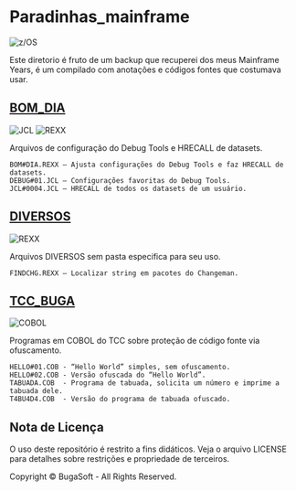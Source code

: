 # Paradinhas_mainframe
![z/OS](https://img.shields.io/badge/z--OS-Mainframe-green?style=for-the-badge)

Este diretorio é fruto de um backup que recuperei dos meus Mainframe Years, é um compilado com anotações e códigos fontes que costumava usar.

## [BOM_DIA](https://github.com/buga-buga-buga/paradinhas_mainframe/tree/main/BOM_DIA)

![JCL](https://img.shields.io/badge/JCL-Mainframe-ora?style=for-the-badge)
![REXX](https://img.shields.io/badge/REXX-Script-blue?style=for-the-badge)

Arquivos de configuração do Debug Tools e HRECALL de datasets.
```plaintext
BOM#DIA.REXX – Ajusta configurações do Debug Tools e faz HRECALL de datasets.
DEBUG#01.JCL – Configurações favoritas do Debug Tools.
JCL#0004.JCL – HRECALL de todos os datasets de um usuário.
```
## [DIVERSOS](https://github.com/buga-buga-buga/paradinhas_mainframe/tree/main/DIVERSOS)
![REXX](https://img.shields.io/badge/REXX-Script-blue?style=for-the-badge)

Arquivos DIVERSOS sem pasta especifica para seu uso.
```plaintext
FINDCHG.REXX – Localizar string em pacotes do Changeman.
```
## [TCC_BUGA](https://github.com/buga-buga-buga/paradinhas_mainframe/tree/main/TCC_BUGA)
![COBOL](https://img.shields.io/badge/COBOL-Source%20Code-pink?style=for-the-badge)

Programas em COBOL do TCC sobre proteção de código fonte via ofuscamento.

```plaintext
HELLO#01.COB - “Hello World” simples, sem ofuscamento.
HELLO#02.COB - Versão ofuscada do “Hello World”.
TABUADA.COB  - Programa de tabuada, solicita um número e imprime a tabuada dele.
T4BU4D4.COB  - Versão do programa de tabuada ofuscado.
```


## Nota de Licença
O uso deste repositório é restrito a fins didáticos. Veja o arquivo LICENSE para detalhes sobre restrições e propriedade de terceiros.

Copyright © BugaSoft - All Rights Reserved.


